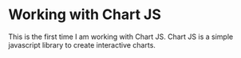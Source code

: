 # Working with Chart JS

This is the first time I am working with Chart JS. Chart JS is a simple javascript library to create interactive charts.
